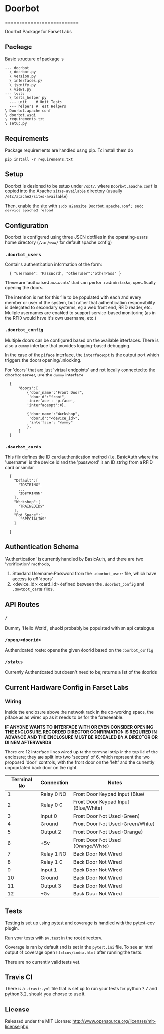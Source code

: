 # Doorbot

==========================

Doorbot Package for Farset Labs

## Package

Basic structure of package is

```
--- doorbot
  \ doorbot.py
  \ version.py
  \ interfaces.py
  \ jsonify.py
  \ views.py
--- tests
  \ tests_helper.py
  --- unit    # Unit Tests
  --- helpers # Test Helpers
\ Doorbot.apache.conf
\ doorbot.wsgi
\ requirements.txt
\ setup.py
```

## Requirements

Package requirements are handled using pip. To install them do

```
pip install -r requirements.txt
```

## Setup

Doorbot is designed to be setup under `/opt/`, where `Doorbot.apache.conf` is copied into the Apache `sites-available` directory (usually `/etc/apache2/sites-available`)

Then, enable the site with `sudo a2ensite Doorbot.apache.conf; sudo service apache2 reload`

## Configuration

Doorbot is configured using three JSON dotfiles in the operating-users home directory (`/var/www/` for default apache config)

### `.doorbot_users`

Contains authentication information of the form:

      { "username": "PassWord", "otheruser":"otherPass" }

These are 'authorised accounts' that can perform admin tasks, specifically opening the doors.

The intention is not for this file to be populated with each and every member or user of the system, but rather that authentication responsibility is delegated to secondary systems, eg a web front end, RFID reader, etc. Muliple usernames are enabled to support service-based monitoring (as in the RFID would have it's own username, etc.)


### `.doorbot_config`

Multiple doors can be configured based on the available interfaces. There is also a `dummy` interface that provides logging-based debugging.

In the case of the `piface` interface, the `interfaceopt` is the output port which triggers the doors opening/unlocking.

For 'doors' that are just 'virtual endpoints' and not locally connected to the doorbot server, use the `dummy` interface

      {
          'doors':[
              {'door_name':"Front Door",
               'doorid':"front",
              'interface': "piface",
              'interfaceopt':0},
    
              {'door_name':"Workshop",
               'doorid':"<device_id>",
               'interface': "dummy"
              },
          ]
      }
  
### `.doorbot_cards`

This file defines the ID card authentication method (i.e. BasicAuth where the 'username' is the device id and the 'password' is an ID string from a RFID card or similar

      {
        "Default":[
          "IDSTRING",
          ...
          "IDSTRINGN"
        ],
        "Workshop":[
          "TRAINEDIDS"
        ],
        "Pod Space":[
           "SPECIALIDS"
        ]
        
      }
  
  
## Authentication Schema

'Authentication' is currently handled by BasicAuth, and there are two 'verification' methods;

1. Standard Username:Password from the `.doorbot_users` file, which have access to *all* 'doors'
2. <device_id>:<card_id> defined between the `.doorbot_config` and `.dootbot_cards` files.

## API Routes

### `/`

Dummy 'Hello World', shuold probably be populated with an api catalogue

### `/open/<doorid>`

Authenticated route: opens the given doorid based on the `doorbot_config`

### `/status`

Currently Authenticated but doesn't need to be; returns a list of the doorids

## Current Hardware Config in Farset Labs

### Wiring

Inside the enclosure above the network rack in the co-working space, the piface as as wired up as it needs to be for the foreseeable.

**IF ANYONE WANTS TO INTERFACE WITH OR EVEN CONSIDER OPENING THE ENCLOSURE, RECORDED DIRECTOR CONFIRMATION IS REQUIRED IN ADVANCE AND THE ENCLOSURE MUST BE RESEALED BY A DIRECTOR OR DI NEM AFTERWARDS**

There are 12 interface lines wired up to the terminal strip in the top lid of the enclosure; they are split into two 'sectors' of 6, which represent the two proposed 'door' controls, with the front door on the 'left' and the currently unpopulated back door on the right.

| Terminal No | Connection | Notes                                |
| ----------- | ---------- | ------------------------------------ |
| 1           | Relay 0 NO | Front Door Keypad Input (Blue)       |
| 2           | Relay 0 C  | Front Door Keypad Input (Blue/White) |
| 3           | Input 0    | Front Door Not Used (Green)          |
| 4           | Ground     | Front Door Not Used (Green/White)    |
| 5           | Output 2   | Front Door Not Used (Orange)         |
| 6           | +5v        | Front Door Not Used (Orange/White)   |
| 7           | Relay 1 NO | Back Door Not Wired                  |
| 8           | Relay 1 C  | Back Door Not Wired                  |
| 9           | Input 1    | Back Door Not Wired                  |
| 10          | Ground     | Back Door Not Wired                  |
| 11          | Output 3   | Back Door Not Wired                  |
| 12          | +5v        | Back Door Not Wired                  |

## Tests

Testing is set up using [pytest](http://pytest.org) and coverage is handled
with the pytest-cov plugin.

Run your tests with ```py.test``` in the root directory.

Coverage is ran by default and is set in the ```pytest.ini``` file.
To see an html output of coverage open ```htmlcov/index.html``` after running the tests.

There are no currently valid tests yet.

## Travis CI

There is a ```.travis.yml``` file that is set up to run your tests for python 2.7
and python 3.2, should you choose to use it.

## License

Released under the MIT License: http://www.opensource.org/licenses/mit-license.php
